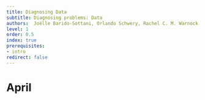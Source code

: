 ```yaml
---
title: Diagnosing Data
subtitle: Diagnosing problems: Data
authors:  Joëlle Barido-Sottani, Orlando Schwery, Rachel C. M. Warnock, Chi Zhang, April Marie Wright
level: 1
order: 0.5
index: true
prerequisites:
- intro
redirect: false
---
```


# April

